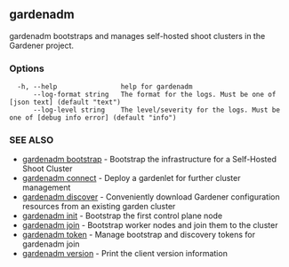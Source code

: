 ## gardenadm

gardenadm bootstraps and manages self-hosted shoot clusters in the Gardener project.

### Options

```
  -h, --help                help for gardenadm
      --log-format string   The format for the logs. Must be one of [json text] (default "text")
      --log-level string    The level/severity for the logs. Must be one of [debug info error] (default "info")
```

### SEE ALSO

* [gardenadm bootstrap](gardenadm_bootstrap.md)	 - Bootstrap the infrastructure for a Self-Hosted Shoot Cluster
* [gardenadm connect](gardenadm_connect.md)	 - Deploy a gardenlet for further cluster management
* [gardenadm discover](gardenadm_discover.md)	 - Conveniently download Gardener configuration resources from an existing garden cluster
* [gardenadm init](gardenadm_init.md)	 - Bootstrap the first control plane node
* [gardenadm join](gardenadm_join.md)	 - Bootstrap worker nodes and join them to the cluster
* [gardenadm token](gardenadm_token.md)	 - Manage bootstrap and discovery tokens for gardenadm join
* [gardenadm version](gardenadm_version.md)	 - Print the client version information
